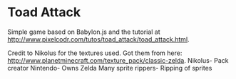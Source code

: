# Toad Attack
Simple game based on Babylon.js and the tutorial at http://www.pixelcodr.com/tutos/toad_attack/toad_attack.html.


Credit to Nikolus for the textures used. Got them from here: http://www.planetminecraft.com/texture_pack/classic-zelda.
Nikolus- Pack creator
Nintendo- Owns Zelda
Many sprite rippers- Ripping of sprites